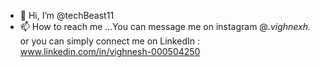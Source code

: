 - 👋 Hi, I’m @techBeast11
- 📫 How to reach me ...You can message me on instagram @_.vighnexh._ or you can simply connect me on LinkedIn : www.linkedin.com/in/vighnesh-000504250


<!---
techBeast11/techBeast11 is a ✨ special ✨ repository because its `README.md` (this file) appears on your GitHub profile.
You can click the Preview link to take a look at your changes.
--->

